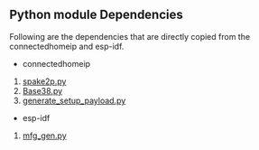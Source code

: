## Python module Dependencies

Following are the dependencies that are directly copied from the connectedhomeip and esp-idf.

- connectedhomeip
1. [spake2p.py](https://github.com/project-chip/connectedhomeip/tree/54038c0db7349cb54461dbb59418674d747123cf/scripts/tools/spake2p/spake2p.py)
2. [Base38.py](https://github.com/project-chip/connectedhomeip/tree/54038c0db7349cb54461dbb59418674d747123cf/src/setup_payload/Base38.py)
3. [generate_setup_payload.py](https://github.com/project-chip/connectedhomeip/tree/54038c0db7349cb54461dbb59418674d747123cf/src/setup_payload/generate_setup_payload.py)

- esp-idf
1. [mfg_gen.py](https://github.com/espressif/esp-idf/blob/v5.3/tools/mass_mfg/mfg_gen.py)

